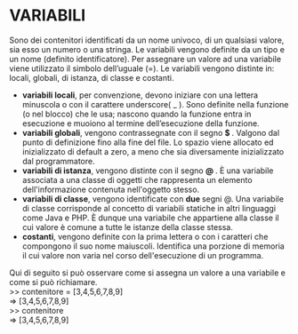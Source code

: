 ﻿
# VARIABILI 
		
Sono dei contenitori identificati da un nome univoco, di un qualsiasi valore, sia esso un numero o una stringa. 
Le variabili vengono definite da un tipo e un nome (definito identificatore). Per assegnare un valore ad una variabile viene utilizzato il simbolo dell’uguale (=). Le variabili vengono distinte in: locali, globali, di istanza, di classe e costanti. 
		
* **variabili locali**, per convenzione, devono iniziare con una lettera minuscola o con il carattere underscore( _ ). Sono definite nella funzione (o nel blocco) che le usa; nascono quando la funzione entra in esecuzione e muoiono al termine dell’esecuzione della funzione.  
* **variabili globali**, vengono contrassegnate con il segno <b> $ </b>. Valgono dal punto di definizione fino alla fine del file. Lo spazio viene allocato ed inizializzato di default a zero, a meno che sia diversamente inizializzato dal programmatore. 
* **variabili di istanza**, vengono distinte con il segno <b> @ </b>. È una variabile associata a una classe di oggetti che rappresenta un elemento dell'informazione contenuta nell'oggetto stesso. 
* **variabili di classe**, vengono identificate con <b> due </b> segni @. Una variabile di classe corrisponde al concetto di variabili statiche in altri linguaggi come Java e PHP. È dunque una variabile che appartiene alla classe il cui valore è comune a tutte le istanze della classe stessa. 
* **costanti**, vengono definite con la prima lettera o con i caratteri che compongono il suo nome maiuscoli. Identifica una porzione di memoria il cui valore non varia nel corso dell'esecuzione di un programma.

>			
Qui di seguito si può osservare come si assegna un valore a una variabile e come si può richiamare.    
	\>> contenitore = [3,4,5,6,7,8,9]     
	=> [3,4,5,6,7,8,9]     
	\>> contenitore     
	=> [3,4,5,6,7,8,9]    

		